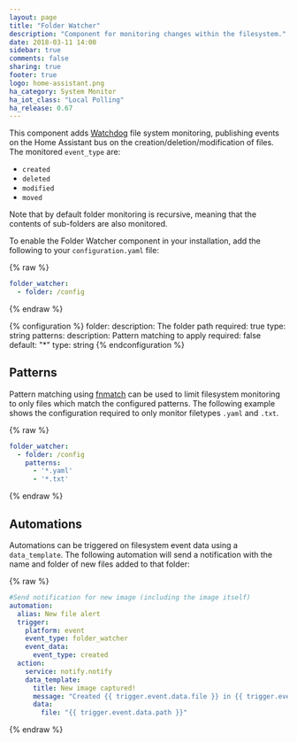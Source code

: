 ```yaml
---
layout: page
title: "Folder Watcher"
description: "Component for monitoring changes within the filesystem."
date: 2018-03-11 14:00
sidebar: true
comments: false
sharing: true
footer: true
logo: home-assistant.png
ha_category: System Monitor
ha_iot_class: "Local Polling"
ha_release: 0.67
---
```


This component adds [Watchdog](https://pythonhosted.org/watchdog/) file system monitoring, publishing events on the Home Assistant bus on the creation/deletion/modification of files. The monitored `event_type` are:
* `created`
* `deleted`
* `modified`
* `moved`

Note that by default folder monitoring is recursive, meaning that the contents of sub-folders are also monitored.

To enable the Folder Watcher component in your installation, add the following to your `configuration.yaml` file:

{% raw %}
```yaml
folder_watcher:
  - folder: /config
```
{% endraw %}

{% configuration %}
folder:
  description: The folder path
  required: true
  type: string
patterns:
  description: Pattern matching to apply
  required: false
  default: "*"
  type: string
{% endconfiguration %}

## Patterns

Pattern matching using [fnmatch](https://docs.python.org/3.6/library/fnmatch.html) can be used to limit filesystem monitoring to only files which match the configured patterns. The following example shows the configuration required to only monitor filetypes `.yaml` and `.txt`.

{% raw %}
```yaml
folder_watcher:
  - folder: /config
    patterns:
      - '*.yaml'
      - '*.txt'
```
{% endraw %}

## Automations

Automations can be triggered on filesystem event data using a `data_template`. The following automation will send a notification with the name and folder of new files added to that folder:

{% raw %}
```yaml
#Send notification for new image (including the image itself)
automation:
  alias: New file alert
  trigger:
    platform: event
    event_type: folder_watcher
    event_data:
      event_type: created
  action:
    service: notify.notify
    data_template:
      title: New image captured!
      message: "Created {{ trigger.event.data.file }} in {{ trigger.event.data.folder }}"
      data:
        file: "{{ trigger.event.data.path }}"
```
{% endraw %}
